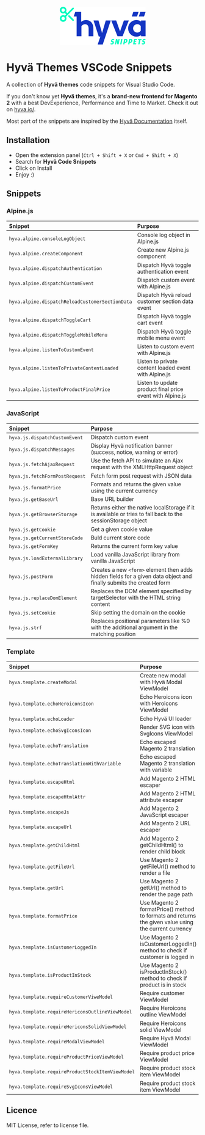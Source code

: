 <p align="center">
    <a href="https://hyva.io/" target="_blank">
        <img src="./images/hyva-snippets-logo.png" alt="Hyvä snippets" width="225" height=100" />
    </a>
</p>

# Hyvä Themes VSCode Snippets

A collection of **Hyvä themes** code snippets for Visual Studio Code.

If you don't know yet **Hyvä themes**, it's a **brand-new frontend for Magento 2** with a best DevExperience, Performance and Time to Market. Check it out on [hyva.io/](https://hyva.io/).

Most part of the snippets are inspired by the [Hyvä Documentation](https://docs.hyva.io/) itself.

## Installation

- Open the extension panel (`Ctrl + Shift + X` or `Cmd + Shift + X`)
- Search for **Hyvä Code Snippets**
- Click on Install
- Enjoy :)

## Snippets

### Alpine.js

| Snippet  | Purpose                                                                                            |
| :------- | :------------------------------------------------------------------------------------------------- |
| `hyva.alpine.consoleLogObject` | Console log object in Alpine.js                                              |
| `hyva.alpine.createComponent` | Create new Alpine.js component                                                |
| `hyva.alpine.dispatchAuthentication` | Dispatch Hyvä toggle authentication event                              |
| `hyva.alpine.dispatchCustomEvent` | Dispatch custom event with Alpine.js                                      |
| `hyva.alpine.dispatchReloadCustomerSectionData` | Dispatch Hyvä reload customer section data event            |
| `hyva.alpine.dispatchToggleCart` | Dispatch Hyvä toggle cart event                                            |
| `hyva.alpine.dispatchToggleMobileMenu` | Dispatch Hyvä toggle mobile menu event                               |
| `hyva.alpine.listenToCustomEvent` | Listen to custom event with Alpine.js                                     |
| `hyva.alpine.listenToPrivateContentLoaded` | Listen to private content loaded event with Alpine.js            |
| `hyva.alpine.listenToProductFinalPrice` | Listen to update product final price event with Alpine.js           |

### JavaScript

| Snippet  | Purpose                                                                                            |
| :------- | :------------------------------------------------------------------------------------------------- |
| `hyva.js.dispatchCustomEvent` | Dispatch custom event                                                         |
| `hyva.js.dispatchMessages` | Display Hyvä notification banner (success, notice, warning or error)             |
| `hyva.js.fetchAjaxRequest` | Use the fetch API to simulate an Ajax request with the XMLHttpRequest object     |
| `hyva.js.fetchFormPostRequest` | Fetch form post request with JSON data                                       |
| `hyva.js.formatPrice` | Formats and returns the given value using the current currency                        |
| `hyva.js.getBaseUrl` | Base URL builder                                                                       |
| `hyva.js.getBrowserStorage` | Returns either the native localStorage if it is available or tries to fall back to the sessionStorage object |
| `hyva.js.getCookie` | Get a given cookie value                                                                |
| `hyva.js.getCurrentStoreCode` | Buld current store code                                                       |
| `hyva.js.getFormKey` | Returns the current form key value                                                     |
| `hyva.js.loadExternalLibrary` | Load vanilla JavaScript library from vanilla JavaScript                       |
| `hyva.js.postForm` | Creates a new ```<form>``` element then adds hidden fields for a given data object and finally submits the created form |
| `hyva.js.replaceDomElement` | Replaces the DOM element specified by targetSelector with the HTML string content |
| `hyva.js.setCookie` | Skip setting the domain on the cookie                                                   |
| `hyva.js.strf` | Replaces positional parameters like %0 with the additional argument in the matching position |

### Template

| Snippet  | Purpose                                                                                            |
| :------- | :------------------------------------------------------------------------------------------------- |
| `hyva.template.createModal` | Create new modal with Hyvä Modal ViewModel                                      |
| `hyva.template.echoHeroiconsIcon` | Echo Heroicons icon with Heroicons ViewModel                              |
| `hyva.template.echoLoader` | Echo Hyvä UI loader                                                              |
| `hyva.template.echoSvgIconsIcon` | Render SVG icon with SvgIcons ViewModel                                    |
| `hyva.template.echoTranslation` | Echo escaped Magento 2 translation                                          |
| `hyva.template.echoTranslationWithVariable` | Echo escaped Magento 2 translation with variable                |
| `hyva.template.escapeHtml` | Add Magento 2 HTML escaper                                                       |
| `hyva.template.escapeHtmlAttr` | Add Magento 2 HTML attribute escaper                                         |
| `hyva.template.escapeJs` | Add Magento 2 JavaScript escaper                                                   |
| `hyva.template.escapeUrl` | Add Magento 2 URL escaper                                                         |
| `hyva.template.getChildHtml` | Add Magento 2 getChildHtml() to render child block                             |
| `hyva.template.getFileUrl` | Use Magento 2 getFileUrl() method to render a file                               |
| `hyva.template.getUrl` | Use Magento 2 getUrl() method to render the page path                                |
| `hyva.template.formatPrice` | Use Magento 2 formatPrice() method to formats and returns the given value using the current currency |
| `hyva.template.isCustomerLoggedIn` | Use Magento 2 isCustomerLoggedIn() method to check if customer is logged in |
| `hyva.template.isProductInStock` | Use Magento 2 isProductInStock() method to check if product is in stock    |
| `hyva.template.requireCustomerViweModel` | Require customer ViewModel                                         |
| `hyva.template.requireHericonsOutlineViewModel` | Require Heroicons outline ViewModel                         |
| `hyva.template.requireHericonsSolidViewModel` | Require Heroicons solid ViewModel                             |
| `hyva.template.requireModalViewModel` | Require Hyvä Modal ViewModel                                          |
| `hyva.template.requireProductPriceViewModel` | Require product price ViewModel                                |
| `hyva.template.requireProductStockItemViewModel` | Require product stock item ViewModel                       |
| `hyva.template.requireSvgIconsViewModel` | Require product stock item ViewModel                               |

## Licence

MIT License, refer to license file.
